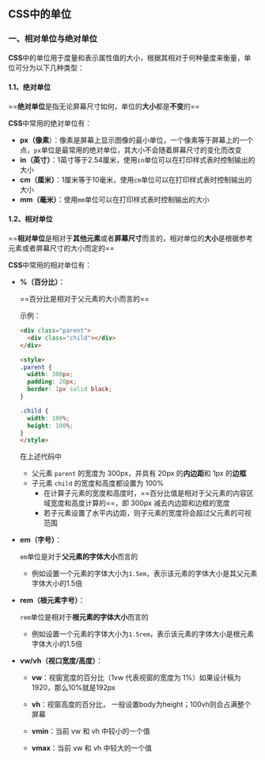 ## CSS中的单位

### 一、相对单位与绝对单位

**CSS**中的单位用于度量和表示属性值的大小，根据其相对于何种量度来衡量，单位可分为以下几种类型：

#### 1.1、绝对单位

==**绝对单位**是指无论屏幕尺寸如何，单位的**大小**都是**不变**的==

**CSS**中常用的绝对单位有：

- **px（像素**）：像素是屏幕上显示图像的最小单位，一个像素等于屏幕上的一个点，`px`单位是最常用的绝对单位，其大小不会随着屏幕尺寸的变化而改变
- **in（英寸）**：1英寸等于2.54厘米，使用`in`单位可以在打印样式表时控制输出的大小
- **cm（厘米）**：1厘米等于10毫米，使用`cm`单位可以在打印样式表时控制输出的大小
- **mm（毫米）**：使用`mm`单位可以在打印样式表时控制输出的大小

#### 1.2、相对单位

==**相对单位**是相对于**其他元素**或者**屏幕尺寸**而言的，相对单位的**大小**是根据参考元素或者屏幕尺寸的大小而定的==

**CSS**中常用的相对单位有：

- **%（百分比）**：

  ==百分比是相对于父元素的大小而言的== <!--父元素的尺寸是指父元素的可视内容区域content的尺寸，不包含内外边距和边框-->

  示例：

  ```html
  <div class="parent">
    <div class="child"></div>
  </div>
  
  <style>
  .parent {
    width: 300px;
    padding: 20px;
    border: 1px solid black;
  }
  
  .child {
    width: 100%;
    height: 100%;
  }
  </style>
  ```

  在上述代码中

  - 父元素 `parent` 的宽度为 300px，并具有 20px 的**内边距**和 1px 的**边框**
  - 子元素 `child` 的宽度和高度都设置为 100%
    - 在计算子元素的宽度和高度时，==百分比值是相对于父元素的内容区域宽度和高度计算的==，即 300px 减去内边距和边框的宽度
    - 若子元素设置了水平内边距，则子元素的宽度将会超过父元素的可视范围

- **em（字号）**：

  `em`单位是对于**父元素的字体大小**而言的

  - 例如设置一个元素的字体大小为`1.5em`，表示该元素的字体大小是其父元素字体大小的1.5倍

- **rem（根元素字号）**：

  `rem`单位是相对于**根元素的字体大小**而言的

  - 例如设置一个元素的字体大小为`1.5rem`，表示该元素的字体大小是根元素字体大小的1.5倍

- **vw/vh（视口宽度/高度）**：

  - **vw**：视窗宽度的百分比（1vw 代表视窗的宽度为 1%）如果设计稿为1920，那么10%就是192px 

  - **vh**：视窗高度的百分比， 一般设置body为height；100vh则会占满整个屏幕

  -  **vmin**：当前 vw 和 vh 中较小的一个值

  -  **vmax**：当前 vw 和 vh 中较大的一个值


<!--相对单位可以根据屏幕尺寸或者元素的特定属性来动态计算大小，因此更适用于响应式布局；不过，需要注意的是使用相对单位时需要考虑到父元素的大小、字体大小、屏幕尺寸等因素的影响-->